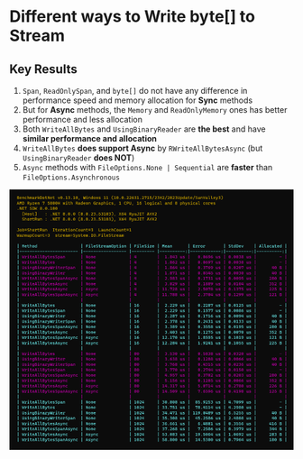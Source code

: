 # Different ways to Write byte[] to Stream

## Key Results

1. `Span`, `ReadOnlySpan`, and `byte[]` do not have any difference in performance speed and memory allocation for **Sync** methods
2. But for **Async** methods, the `Memory` and `ReadOnlyMemory` ones has better performance and less allocation
3. Both `WriteAllBytes` and `UsingBinaryReader` are **the best** and have **similar performance and allocation**
4. `WriteAllBytes` **does support Async** by `RWriteAllBytesAsync` (but `UsingBinaryReader` **does NOT**)
5. `Async` methods with `FileOptions.None | Sequential` are **faster** than `FileOptions.Asynchronous`

![Benchmark](Benchmark.png)
